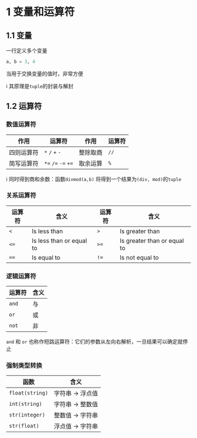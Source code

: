 # 1 变量和运算符

## 1.1 变量

一行定义多个变量

```python
a, b = 3, 4 
```

当用于交换变量的值时，非常方便

:information_source: 其原理是`tuple`的封装与解封

## 1.2 运算符

### 数值运算符

|作用|运算符|作用|运算符|
|---|---|---|---|
|四则运算符|`*`  `/`  `+`  `-`|整除取商|`//`|
|简写运算符|`*=`  `/=`  `-=`  `+=`|取余运算|`%`|

:information_source: 同时得到商和余数：函数`divmod(a,b)` 将得到一个结果为`(div, mod)`的`tuple` 

### 关系运算符

| 运算符 | 含义  |运算符 | 含义  |
| ------ | --------------------------- |---|---|
| `<`  | Is less than                | `>`  | Is greater than             |
| `<=` | Is less than or equal to    | `>=` | Is greater than or equal to |
| `==` | Is equal to                 | `!=` | Is not equal to             |

### 逻辑运算符

| 运算符 | 含义 |
| ------ | ---- |
| `and`  | 与   |
| `or`   | 或   |
| `not`  | 非   |

`and` 和 `or` 也称作短路运算符：它们的参数从左向右解析，一旦结果可以确定就停止

### 强制类型转换

| 函数            | 含义             |
| --------------- | ---------------- |
| `float(string)` | 字符串 -> 浮点值 |
| `int(string)`   | 字符串 -> 整数值 |
| `str(integer)`  | 整数值 -> 字符串 |
| `str(float)`    | 浮点值 -> 字符串 |



   